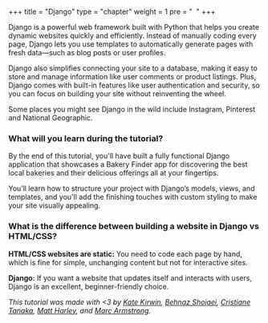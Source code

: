 +++
title = "Django"
type = "chapter"
weight = 1
pre = "<i class='fab fa-python'></i>&nbsp; "
+++

Django is a powerful web framework built with Python that helps you create dynamic websites quickly and efficiently. Instead of manually coding every page, Django lets you use templates to automatically generate pages with fresh data—such as blog posts or user profiles.

Django also simplifies connecting your site to a database, making it easy to store and manage information like user comments or product listings. Plus, Django comes with built-in features like user authentication and security, so you can focus on building your site without reinventing the wheel.

Some places you might see Django in the wild include Instagram, Pinterest and National Geographic.

### What will you learn during the tutorial?

By the end of this tutorial, you'll have built a fully functional Django application that showcases a Bakery Finder app for discovering the best local bakeries and their delicious offerings all at your fingertips.

You’ll learn how to structure your project with Django’s models, views, and templates, and you'll add the finishing touches with custom styling to make your site visually appealing. 

### What is the difference between building a website in Django vs HTML/CSS?

**HTML/CSS websites are static:** You need to code each page by hand, which is fine for simple, unchanging content but not for interactive sites.

**Django:** If you want a website that updates itself and interacts with users, Django is an excellent, beginner-friendly choice.


_This tutorial was made with <3 by [Kate Kirwin](https://github.com/katekirwin), [Behnaz Shojaei](https://github.com/BehnazShojaei), [Cristiane Tanaka](https://github.com/cristianetanaka), [Matt Harley](https://github.com/mattharley), and [Marc Armstrong](https://github.com/neronymous)._
